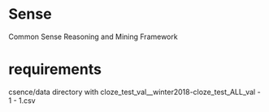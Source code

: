 # Sense
Common Sense Reasoning and Mining Framework


# requirements 

csence/data directory with 
cloze_test_val__winter2018-cloze_test_ALL_val - 1 - 1.csv